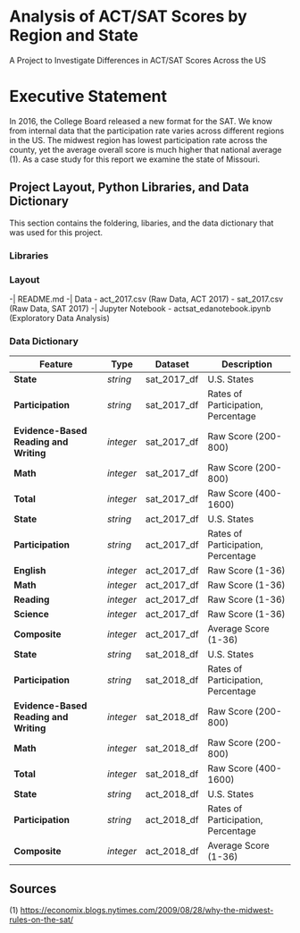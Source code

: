 # Analysis of ACT/SAT Scores by Region and State 

A Project to Investigate Differences in ACT/SAT Scores Across the US

# Executive Statement

In 2016, the College Board released a new format for the SAT. We know from internal data that the participation rate varies across different regions in the US. The midwest region has lowest participation rate across the county, yet the average overall score is much higher that national average (1). As a case study for this report we examine the state of Missouri.

## Project Layout, Python Libraries,  and Data Dictionary 

This section contains the foldering, libaries, and the data dictionary that was used for this project. 

### Libraries


### Layout 

-| README.md
-| Data
	- act_2017.csv (Raw Data, ACT 2017) 
	- sat_2017.csv (Raw Data, SAT 2017)
-| Jupyter Notebook
	- actsat_edanotebook.ipynb (Exploratory Data Analysis)

### Data Dictionary

|Feature|Type|Dataset|Description|
|---|---|---|---|
|**State**|*string*|sat_2017_df| U.S. States| 
|**Participation**|*string*|sat_2017_df| Rates of Participation, Percentage|
|**Evidence-Based Reading and Writing**|*integer*|sat_2017_df| Raw Score (200-800)|
|**Math**|*integer*|sat_2017_df| Raw Score (200-800)|
|**Total**|*integer*|sat_2017_df| Raw Score (400-1600)|
|**State**|*string*|act_2017_df| U.S. States|
|**Participation**|*string*|act_2017_df| Rates of Participation, Percentage|
|**English**|*integer*|act_2017_df| Raw Score (1-36)|
|**Math**|*integer*|act_2017_df| Raw Score (1-36)|
|**Reading**|*integer*|act_2017_df| Raw Score (1-36)|
|**Science**|*integer*|act_2017_df| Raw Score (1-36)|
|**Composite**|*integer*|act_2017_df|Average Score (1-36)|
|**State**|*string*|sat_2018_df| U.S. States|
|**Participation**|*string*|sat_2018_df| Rates of Participation, Percentage|
|**Evidence-Based Reading and Writing**|*integer*|sat_2018_df| Raw Score (200-800)|
|**Math**|*integer*|sat_2018_df| Raw Score (200-800)|
|**Total**|*integer*|sat_2018_df| Raw Score (400-1600)|
|**State**|*string*|act_2018_df| U.S. States|
|**Participation**|*string*|act_2018_df| Rates of Participation, Percentage|
|**Composite**|*integer*|act_2018_df|Average Score (1-36)|





## Sources 

(1) https://economix.blogs.nytimes.com/2009/08/28/why-the-midwest-rules-on-the-sat/
